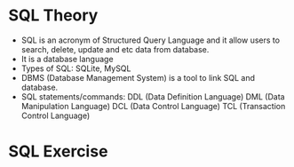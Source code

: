 # SQL Theory
- SQL is an acronym of Structured Query Language and it allow users to search, delete, update and etc data from database. 
- It is a database language 
- Types of SQL: SQLite, MySQL
- DBMS (Database Management System) is a tool to link SQL and database. 
- SQL statements/commands:
    DDL (Data Definition Language)
    DML (Data Manipulation Language)
    DCL (Data Control Language)
    TCL (Transaction Control Language)
    
# SQL Exercise
    

